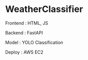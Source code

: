 # WeatherClassifier

Frontend : HTML, JS

Backend : FastAPI

Model : YOLO Classification

Deploy : AWS EC2
